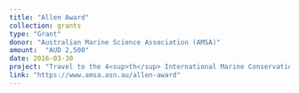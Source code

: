 ```yaml
---
title: "Allen Award"
collection: grants
type: "Grant"
donor: "Australian Marine Science Association (AMSA)"
amount:  "AUD 2,500"
date: 2016-03-30
project: "Travel to the 4<sup>th</sup> International Marine Conservation Congress (IMCC4), Canada"
link: "https://www.amsa.asn.au/allen-award"
---
```

